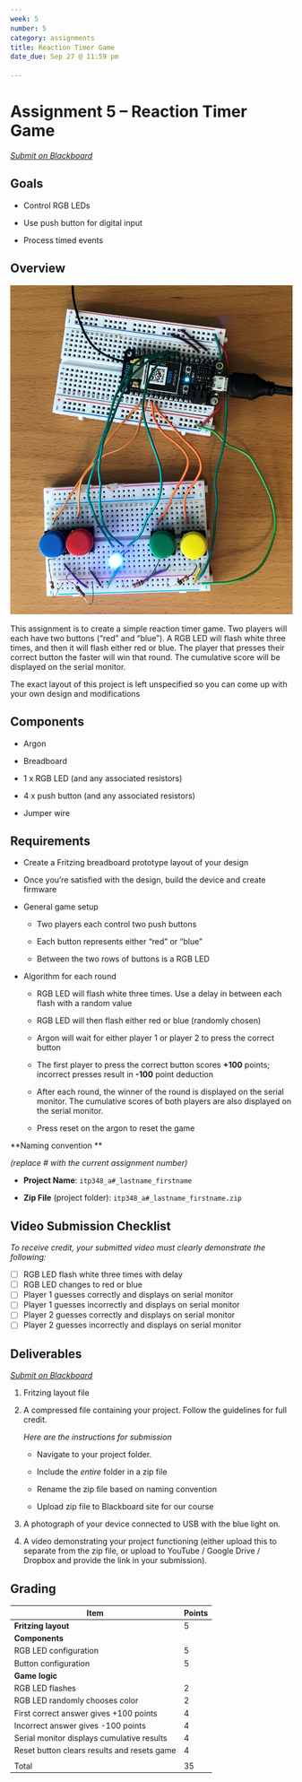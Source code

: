 ```yaml
---
week: 5
number: 5
category: assignments
title: Reaction Timer Game
date_due: Sep 27 @ 11:59 pm

---
```


Assignment 5 – Reaction Timer Game
==================================

*[Submit on Blackboard](https://blackboard.usc.edu)*


Goals
-----

-   Control RGB LEDs

-   Use push button for digital input

-   Process timed events

## Overview

<img src="a5_reaction_timer.assets/IMG_1609-2.jpg" style="width=700px;" />

This assignment is to create a simple reaction timer game. Two players will each
have two buttons (“red” and “blue”). A RGB LED will flash white three times, and
then it will flash either red or blue. The player that presses their correct
button the faster will win that round. The cumulative score will be displayed on
the serial monitor.

The exact layout of this project is left unspecified so you can come up with
your own design and modifications

## Components

-   Argon

-   Breadboard

-   1 x RGB LED (and any associated resistors)

-   4 x push button (and any associated resistors)

-   Jumper wire 

## Requirements

-   Create a Fritzing breadboard prototype layout of your design

-   Once you’re satisfied with the design, build the device and create firmware
-   General game setup
    -   Two players each control two push buttons

    -   Each button represents either “red” or “blue”

    -   Between the two rows of buttons is a RGB LED
-   Algorithm for each round

    -   RGB LED will flash white three times. Use a delay in between each flash
        with a random value

    -   RGB LED will then flash either red or blue (randomly chosen)

    -   Argon will wait for either player 1 or player 2 to press the correct
        button

    -   The first player to press the correct button scores **+100** points;
        incorrect presses result in **-100** point deduction

    -   After each round, the winner of the round is displayed on the serial
        monitor. The cumulative scores of both players are also displayed on the
        serial monitor.

    -   Press reset on the argon to reset the game

**Naming convention **

*(replace \# with the current assignment number)*

-   **Project Name**: `itp348_a#_lastname_firstname`

-   **Zip File** (project folder): `itp348_a#_lastname_firstname.zip`

## Video Submission Checklist

*To receive credit, your submitted video must clearly demonstrate the following:*

- [ ] RGB LED flash white three times with delay
- [ ] RGB LED changes to red or blue
- [ ] Player 1 guesses correctly and displays on serial monitor
- [ ] Player 1 guesses incorrectly and displays on serial monitor
- [ ] Player 2 guesses correctly and displays on serial monitor
- [ ] Player 2 guesses incorrectly and displays on serial monitor

Deliverables
------------

*[Submit on Blackboard](https://blackboard.usc.edu)*


1. Fritzing layout file

2. A compressed file containing your project. Follow the guidelines for full
   credit.

   *Here are the instructions for submission*


   - Navigate to your project folder.

   - Include the *entire* folder in a zip file

   - Rename the zip file based on naming convention

   - Upload zip file to Blackboard site for our course

3. A photograph of your device connected to USB with the blue light on.

4. A video demonstrating your project functioning (either upload this to separate from the zip file, or upload to YouTube / Google Drive / Dropbox and provide the link in your submission). 

Grading
-------

| Item                                        | Points |
| ------------------------------------------- | ------ |
| **Fritzing layout**                         | 5      |
| **Components**                              |        |
| RGB LED configuration                       | 5      |
| Button configuration                        | 5      |
| **Game logic**                              |        |
| RGB LED flashes                             | 2      |
| RGB LED randomly chooses color              | 2      |
| First correct answer gives +100 points      | 4      |
| Incorrect answer gives -100 points          | 4      |
| Serial monitor displays cumulative results  | 4      |
| Reset button clears results and resets game | 4      |
|                                             |        |
| Total                                       | 35     |
